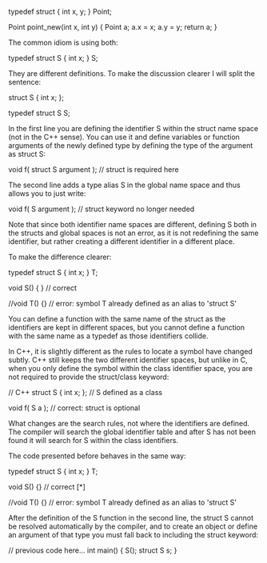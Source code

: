 typedef struct {
  int x, y;
} Point;

Point point_new(int x, int y)
{
  Point a;
  a.x = x;
  a.y = y;
  return a;
}

The common idiom is using both:

typedef struct S { 
    int x; 
} S;

They are different definitions. To make the discussion clearer I will split the sentence:

struct S { 
    int x; 
};

typedef struct S S;

In the first line you are defining the identifier S within the struct name space (not in the C++ sense). You can use it and define variables or function arguments of the newly defined type by defining the type of the argument as struct S:

void f( struct S argument ); // struct is required here

The second line adds a type alias S in the global name space and thus allows you to just write:

void f( S argument ); // struct keyword no longer needed

Note that since both identifier name spaces are different, defining S both in the structs and global spaces is not an error, as it is not redefining the same identifier, but rather creating a different identifier in a different place.

To make the difference clearer:

typedef struct S { 
    int x; 
} T;

void S() { } // correct

//void T() {} // error: symbol T already defined as an alias to 'struct S'

You can define a function with the same name of the struct as the identifiers are kept in different spaces, but you cannot define a function with the same name as a typedef as those identifiers collide.

In C++, it is slightly different as the rules to locate a symbol have changed subtly. C++ still keeps the two different identifier spaces, but unlike in C, when you only define the symbol within the class identifier space, you are not required to provide the struct/class keyword:

 // C++
struct S { 
    int x; 
}; // S defined as a class

void f( S a ); // correct: struct is optional

What changes are the search rules, not where the identifiers are defined. The compiler will search the global identifier table and after S has not been found it will search for S within the class identifiers.

The code presented before behaves in the same way:

typedef struct S { 
    int x; 
} T;

void S() {} // correct [*]

//void T() {} // error: symbol T already defined as an alias to 'struct S'

After the definition of the S function in the second line, the struct S cannot be resolved automatically by the compiler, and to create an object or define an argument of that type you must fall back to including the struct keyword:

// previous code here...
int main() {
    S(); 
    struct S s;
}


